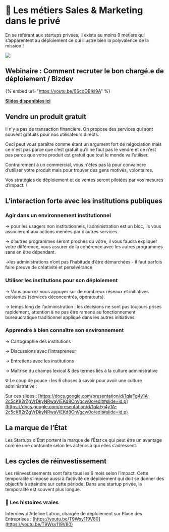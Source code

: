 # 🏢 Les métiers Sales & Marketing dans le privé

En se référant aux startups privées, il existe au moins 9 métiers qui s’apparentent au déploiement ce qui illustre bien la polyvalence de la mission !

![](https://lh4.googleusercontent.com/kZ2IifEps-y0I1BentHbMAVBJ84k9N0hQm-JBqkQ2ak6jhYRsfIKAmOwBj-0Poo23HX6XmoKeQ4Gwe3ZupzlpUsJ8aLIEenhaN2VEg0xFrnOSCRaBU-ZzewfKZPxLugt5pVjKa51)

## Webinaire : Comment recruter le bon chargé.e de déploiement / Bizdev

{% embed url="https://youtu.be/6ScoOBIki9A" %}

[**Slides disponibles ici** ](https://docs.google.com/presentation/d/1C7plE4uDKzLWeIdoF82zvFtaua0uAnB1xtQmstwnAc8/edit?usp=sharing)

## **Vendre un produit gratuit**

Il n’y a pas de transaction financière. On propose des services qui sont souvent gratuits pour nos utilisateurs directs.

Ceci peut vous paraître comme étant un argument fort de négociation mais ce n'est pas parce que c’est gratuit qu’il ne faut pas le vendre et ce n’est pas parce que votre produit est gratuit que tout le monde va l’utiliser.

Contrairement à un commercial, vous n'êtes pas là pour convaincre d’utiliser votre produit mais pour trouver des gens motivés, volontaires.

Vos stratégies de déploiement et de ventes seront pilotées par vos mesures d’impact. \\



## **L’interaction forte avec les institutions publiques**

### **Agir dans un environnement institutionnel**

→ pour les usagers non institutionnels, l’administration est un bloc, ils vous associeront aux actions menées par d’autres services.

→ d’autres programmes seront proches du vôtre, il vous faudra expliquer votre différence, vous assurer de la cohérence avec les autres programmes sans en être dépendant.

→les administrations n’ont pas l’habitude d’être démarchées - il faut parfois faire preuve de créativité et persévérance

### **Utiliser les institutions pour son déploiement**

→ Vous pourrez vous appuyer sur de nombreux réseaux et initiatives existantes (services déconcentrés, opérateurs).

→ temps long de l’administration : les décisions ne sont pas toujours prises rapidement, attention à ne pas être ramené au fonctionnement bureaucratique traditionnel appliqué dans les autres initiatives.

### **Apprendre à bien connaître son environnement**

→ Cartographie des institutions

→ Discussions avec l’intrapreneur

→ Entretiens avec les institutions

→ Maîtrise du champs lexical & des termes liés à la culture administrative

**💡** Le coup de pouce **:** les 6 choses à savoir pour avoir une culture administrative :

Sur ces slides : [https://docs.google.com/presentation/d/1qlaFg4y1A-2c5cK82rZgVrDkyNRwaVIEKd8CnVgcw0o/edit#slide=id.p](https://docs.google.com/presentation/d/1qlaFg4y1A-2c5cK82rZgVrDkyNRwaVIEKd8CnVgcw0o/edit#slide=id.p)

## **La marque de l’État**

Les Startups d'État portent la marque de l’État ce qui peut être un avantage comme une contrainte selon les acteurs à qui elles s’adressent.

## **Les cycles de réinvestissement**

Les réinvestissements sont faits tous les 6 mois selon l’impact. Cette temporalité s’impose aussi à l’activité de déploiement qui doit se donner des objectifs à atteindre sur cette période. Dans une startup privée, la temporalité est souvent plus longue.

### **📖 Les histoires vraies**

Interview d'Adeline Latron, chargée de déploiement sur Place des Entreprises : [https://youtu.be/T9Wsy119V80](https://youtu.be/T9Wsy119V80)
